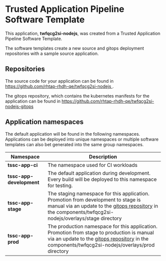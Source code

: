 # Trusted Application Pipeline Software Template

This application, **twfqcg2si-nodejs**, was created from a Trusted Application Pipeline Software Template.

The software templates create a new source and gitops deployment repositories with a sample source application. 

## Repositories

The source code for your application can be found in [https://github.com/rhtap-rhdh-qe/twfqcg2si-nodejs ](https://github.com/rhtap-rhdh-qe/twfqcg2si-nodejs ).
 
The gitops repository, which contains the kubernetes manifests for the application can be found in 
[https://github.com/rhtap-rhdh-qe/twfqcg2si-nodejs-gitops ](https://github.com/rhtap-rhdh-qe/twfqcg2si-nodejs-gitops ) 

## Application namespaces 

The default application will be found in the following namespaces. Applications can be deployed into unique namespaces or multiple software templates can also bet generated into the same group namespaces.  

|  Namespace   |  Description   |  
| -------- | -------- |
| **tssc-app-ci** | The namespace used for CI workloads |
| **tssc-app-development** | The default application during development. Every build will be deployed to this namespace for testing. |
| **tssc-app-stage** | The staging namespace for this application. Promotion from development to stage is manual via an update to the [gitops repository](https://github.com/rhtap-rhdh-qe/twfqcg2si-nodejs-gitops ) in the components/twfqcg2si-nodejs/overlays/stage directory |
| **tssc-app-prod** | The production namespace for this application. Promotion from stage to production is manual via an update to the [gitops repository](https://github.com/rhtap-rhdh-qe/twfqcg2si-nodejs-gitops ) in the components/twfqcg2si-nodejs/overlays/prod directory |